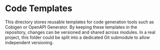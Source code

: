 # Code Templates

This directory stores reusable templates for code generation tools such as
Cobigen or OpenAPI Generator. By keeping these templates in the repository,
changes can be versioned and shared across modules. In a real project, this
folder could be split into a dedicated Git submodule to allow independent
versioning.
